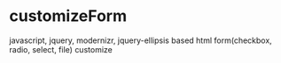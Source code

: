 # customizeForm
javascript, jquery, modernizr, jquery-ellipsis based html form(checkbox, radio, select, file) customize
